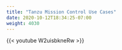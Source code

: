 ```yaml
---
title: "Tanzu Mission Control Use Cases"
date: 2020-10-12T18:34:25-07:00
weight: 4030
---
```

{{< youtube W2uisbkneRw >}}
